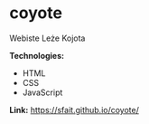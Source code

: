 # coyote
Webiste Leże Kojota

**Technologies:**
* HTML
* CSS
* JavaScript

**Link:** https://sfait.github.io/coyote/
